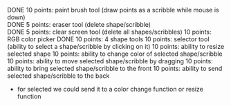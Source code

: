 DONE    10 points: paint brush tool (draw points as a scribble while mouse is down)     
DONE    5 points: eraser tool (delete shape/scribble)                                   
DONE    5 points: clear screen tool (delete all shapes/scribbles)
    10 points: RGB color picker
DONE    10 points: 4 shape tools
    10 points: selector tool (ability to select a shape/scribble by clicking on it)
    10 points: ability to resize selected shape
    10 points: ability to change color of selected shape/scribble
    10 points: ability to move selected shape/scribble by dragging
    10 points: ability to bring selected shape/scribble to the front
    10 points: ability to send selected shape/scribble to the back

 
- for selected we could send it to a color change function or resize function
